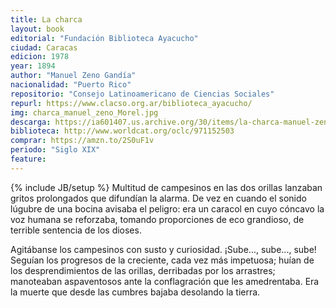```yaml
---
title: La charca
layout: book
editorial: "Fundación Biblioteca Ayacucho"
ciudad: Caracas
edicion: 1978 
year: 1894
author: "Manuel Zeno Gandía"
nacionalidad: "Puerto Rico"
repositorio: "Consejo Latinoamericano de Ciencias Sociales"
repurl: https://www.clacso.org.ar/biblioteca_ayacucho/
img: charca_manuel_zeno_Morel.jpg
descarga: https://ia601407.us.archive.org/30/items/la-charca-manuel-zeno-gandia/La%20Charca%20-%20Manuel%20Zeno%20Gandia.pdf
biblioteca: http://www.worldcat.org/oclc/971152503
comprar: https://amzn.to/2S0uF1v
periodo: "Siglo XIX"
feature: 
---
```

{% include JB/setup %}
Multitud de campesinos en las dos orillas lanzaban gritos prolongados que difundían la alarma. De vez en cuando el sonido lúgubre de una bocina avisaba el peligro: era un caracol en cuyo cóncavo la voz humana se reforzaba, tomando proporciones de eco grandioso, de terrible sentencia de los dioses.
 
Agitábanse los campesinos con susto y curiosidad. ¡Sube..., sube..., sube! Seguían los progresos de la creciente, cada vez más impetuosa; huían de los desprendimientos de las orillas, derribadas por los arrastres; manoteaban aspaventosos ante la conflagración que les amedrentaba. Era la muerte que desde las cumbres bajaba desolando la tierra.

